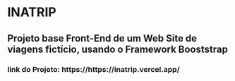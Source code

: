 # INATRIP
<h2> Projeto base Front-End de um Web Site de viagens fictício, usando o Framework Booststrap</h2>
<h3>link do Projeto: https://https://inatrip.vercel.app/
